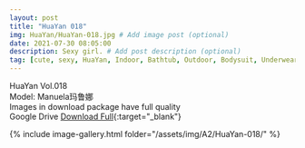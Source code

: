 ```yaml
---
layout: post
title: "HuaYan 018"
img: HuaYan/HuaYan-018.jpg # Add image post (optional)
date: 2021-07-30 08:05:00
description: Sexy girl. # Add post description (optional)
tag: [cute, sexy, HuaYan, Indoor, Bathtub, Outdoor, Bodysuit, Underwear, Cosplay, Big Tits, Tattoo]
---
```

HuaYan Vol.018  
Model: Manuela玛鲁娜  
Images in download package have full quality                    
Google Drive [Download Full](http://gestyy.com/eoAHp1){:target="_blank"}

{% include image-gallery.html folder="/assets/img/A2/HuaYan-018/" %}
